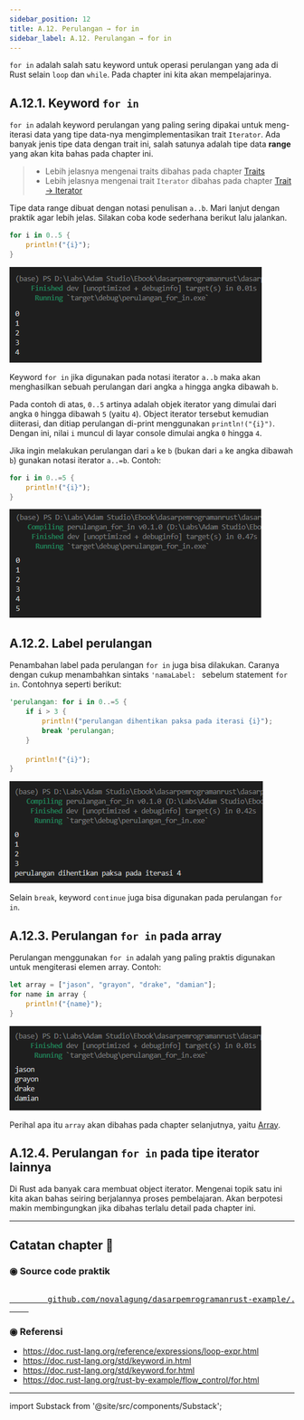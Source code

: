 ```yaml
---
sidebar_position: 12
title: A.12. Perulangan → for in
sidebar_label: A.12. Perulangan → for in
---
```


`for in` adalah salah satu keyword untuk operasi perulangan yang ada di Rust selain `loop` dan `while`. Pada chapter ini kita akan mempelajarinya.

## A.12.1. Keyword `for in`

`for in` adalah keyword perulangan yang paling sering dipakai untuk meng-iterasi data yang tipe data-nya mengimplementasikan trait `Iterator`. Ada banyak jenis tipe data dengan trait ini, salah satunya adalah tipe data **range** yang akan kita bahas pada chapter ini.

> - Lebih jelasnya mengenai traits dibahas pada chapter [Traits](/basic/traits)
> - Lebih jelasnya mengenai trait `Iterator` dibahas pada chapter [Trait → Iterator](/basic/trait-iterator)

Tipe data range dibuat dengan notasi penulisan `a..b`. Mari lanjut dengan praktik agar lebih jelas. Silakan coba kode sederhana berikut lalu jalankan.

```rust
for i in 0..5 {
    println!("{i}");
}
```

![perulangan for in](img/perulangan-for-in-1.png)

Keyword `for in` jika digunakan pada notasi iterator `a..b` maka akan menghasilkan sebuah perulangan dari angka `a` hingga angka dibawah `b`.

Pada contoh di atas, `0..5` artinya adalah objek iterator yang dimulai dari angka `0` hingga dibawah `5` (yaitu `4`). Object iterator tersebut kemudian diiterasi, dan ditiap perulangan di-print menggunakan `println!("{i}")`. Dengan ini, nilai `i` muncul di layar console dimulai angka `0` hingga `4`.

Jika ingin melakukan perulangan dari `a` ke `b` (bukan dari `a` ke angka dibawah `b`) gunakan notasi iterator `a..=b`. Contoh:

```rust
for i in 0..=5 {
    println!("{i}");
}
```

![perulangan for in](img/perulangan-for-in-2.png)

## A.12.2. Label perulangan

Penambahan label pada perulangan `for in` juga bisa dilakukan. Caranya dengan cukup menambahkan sintaks `'namaLabel: ` sebelum statement `for in`. Contohnya seperti berikut:

```rust
'perulangan: for i in 0..=5 {
    if i > 3 {
        println!("perulangan dihentikan paksa pada iterasi {i}");
        break 'perulangan;
    }

    println!("{i}");
}
```

![label perulangan for in](img/perulangan-for-in-3.png)

Selain `break`, keyword `continue` juga bisa digunakan pada perulangan `for in`.

## A.12.3. Perulangan `for in` pada array

Perulangan menggunakan `for in` adalah yang paling praktis digunakan untuk mengiterasi elemen array. Contoh:

```rust
let array = ["jason", "grayon", "drake", "damian"];
for name in array {
    println!("{name}");
}
```

![label perulangan for in](img/perulangan-for-in-4.png)

Perihal apa itu `array` akan dibahas pada chapter selanjutnya, yaitu [Array](/basic/array).

## A.12.4. Perulangan `for in` pada tipe iterator lainnya

Di Rust ada banyak cara membuat object iterator. Mengenai topik satu ini kita akan bahas seiring berjalannya proses pembelajaran. Akan berpotesi makin membingungkan jika dibahas terlalu detail pada chapter ini.

---

## Catatan chapter 📑

### ◉ Source code praktik

<pre>
    <a href="https://github.com/novalagung/dasarpemrogramanrust-example/tree/master/perulangan_for_in">
        github.com/novalagung/dasarpemrogramanrust-example/../perulangan_for_in
    </a>
</pre>

### ◉ Referensi

- https://doc.rust-lang.org/reference/expressions/loop-expr.html
- https://doc.rust-lang.org/std/keyword.in.html
- https://doc.rust-lang.org/std/keyword.for.html
- https://doc.rust-lang.org/rust-by-example/flow_control/for.html

---

import Substack from '@site/src/components/Substack';

<Substack />
